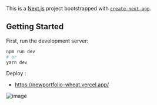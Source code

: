 This is a [Next.js](https://nextjs.org/) project bootstrapped with [`create-next-app`](https://github.com/vercel/next.js/tree/canary/packages/create-next-app).

## Getting Started

First, run the development server:

```bash
npm run dev
# or
yarn dev
```
Deploy :
* https://newportfolio-wheat.vercel.app/

![image](https://user-images.githubusercontent.com/104576340/199026507-80ac036f-c311-44d4-a275-349672438fb4.png)

